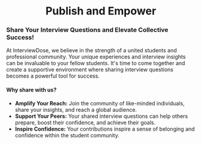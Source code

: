 # <center>Publish and Empower</center>
### Share Your Interview Questions and Elevate Collective Success!

At InterviewDose, we believe in the strength of a united students and professional community. Your unique experiences and interview insights can be invaluable to your fellow students. It's time to come together and create a supportive environment where sharing interview questions becomes a powerful tool for success.

#### Why share with us?

- **Amplify Your Reach:** Join the community of like-minded individuals, share your insights, and reach a global audience.
- **Support Your Peers:** Your shared interview questions can help others prepare, boost their confidence, and achieve their goals.
- **Inspire Confidence:** Your contributions inspire a sense of belonging and confidence within the student community.
